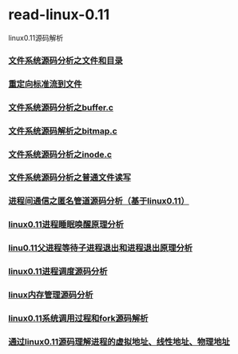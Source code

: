 # read-linux-0.11
linux0.11源码解析

### [文件系统源码分析之文件和目录](https://blog.csdn.net/THEANARKH/article/details/86554770)
### [重定向标准流到文件](https://blog.csdn.net/THEANARKH/article/details/86619305)
### [文件系统源码分析之buffer.c](https://blog.csdn.net/THEANARKH/article/details/86110394)
### [文件系统源码解析之bitmap.c](https://blog.csdn.net/THEANARKH/article/details/86112131)
### [文件系统源码分析之inode.c](https://blog.csdn.net/THEANARKH/article/details/86113547)
### [文件系统源码分析之普通文件读写](https://blog.csdn.net/THEANARKH/article/details/86553456)
### [进程间通信之匿名管道源码分析（基于linux0.11）](https://blog.csdn.net/THEANARKH/article/details/86552801)
### [linux0.11进程睡眠唤醒原理分析](https://blog.csdn.net/THEANARKH/article/details/89168016)
### [linu0.11父进程等待子进程退出和进程退出原理分析](https://blog.csdn.net/THEANARKH/article/details/89168173)
### [linux0.11进程调度源码分析](https://blog.csdn.net/THEANARKH/article/details/89167919)
### [linux内存管理源码分析](https://blog.csdn.net/THEANARKH/article/details/89049210)
### [linux0.11系统调用过程和fork源码解析](https://blog.csdn.net/THEANARKH/article/details/89048993)
### [通过linux0.11源码理解进程的虚拟地址、线性地址、物理地址](https://blog.csdn.net/THEANARKH/article/details/89048926)
